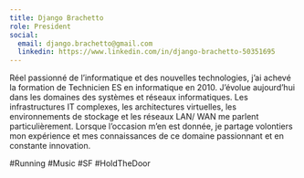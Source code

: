 ```yaml
---
title: Django Brachetto
role: President
social:
  email: django.brachetto@gmail.com
  linkedin: https://www.linkedin.com/in/django-brachetto-50351695
---
```


Réel passionné de l’informatique et des nouvelles technologies, j’ai achevé la formation de Technicien ES en informatique en 2010. J’évolue aujourd’hui dans les domaines des systèmes et réseaux informatiques. Les infrastructures IT complexes, les architectures virtuelles, les environnements de stockage et les réseaux LAN/ WAN me parlent particulièrement. Lorsque l’occasion m’en est donnée, je partage volontiers mon expérience et mes connaissances de ce domaine passionnant et en constante innovation.

#Running #Music #SF #HoldTheDoor
